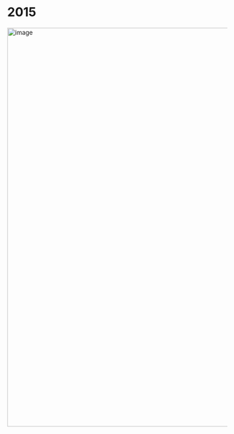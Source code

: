 # 2015

<img width="913" alt="image" src="https://github.com/xRuiAlves/advent-of-code/assets/25830462/5c404c66-90d0-4080-ac96-8e138ee3a678">
